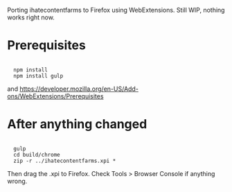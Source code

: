 Porting ihatecontentfarms to Firefox using WebExtensions.
Still WIP, nothing works right now.

# Prerequisites

<pre><code>
  npm install
  npm install gulp
</code></pre>

and https://developer.mozilla.org/en-US/Add-ons/WebExtensions/Prerequisites 

# After anything changed

<pre><code>
  gulp
  cd build/chrome
  zip -r ../ihatecontentfarms.xpi *
</code></pre>

Then drag the .xpi to Firefox. Check Tools > Browser Console if anything wrong.
